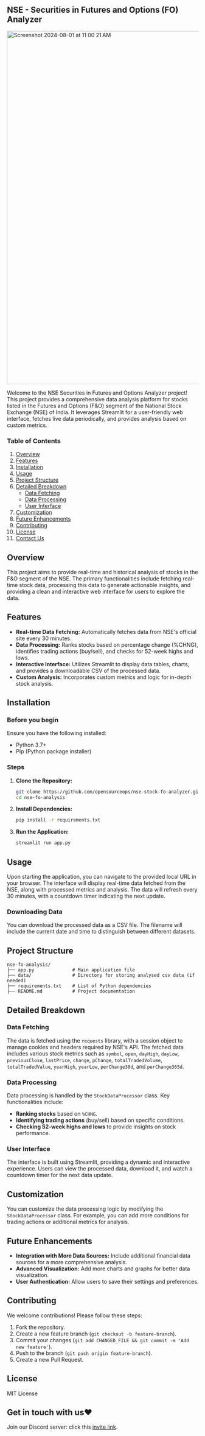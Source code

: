## NSE - Securities in Futures and Options (FO) Analyzer
<img width="928" alt="Screenshot 2024-08-01 at 11 00 21 AM" src="https://github.com/user-attachments/assets/e685bca7-75ec-4fbe-a7f6-24d55d6704fe">


Welcome to the NSE Securities in Futures and Options Analyzer project! This project provides a comprehensive data analysis platform for stocks listed in the Futures and Options (F&O) segment of the National Stock Exchange (NSE) of India. It leverages Streamlit for a user-friendly web interface, fetches live data periodically, and provides analysis based on custom metrics.

### Table of Contents

1. [Overview](#overview)
2. [Features](#features)
3. [Installation](#installation)
4. [Usage](#usage)
5. [Project Structure](#project-structure)
6. [Detailed Breakdown](#detailed-breakdown)
   - [Data Fetching](#data-fetching)
   - [Data Processing](#data-processing)
   - [User Interface](#user-interface)
7. [Customization](#customization)
8. [Future Enhancements](#future-enhancements)
9. [Contributing](#contributing)
10. [License](#license)
11. [Contact Us](#get-in-touch-with-us)

## Overview

This project aims to provide real-time and historical analysis of stocks in the F&O segment of the NSE. The primary functionalities include fetching real-time stock data, processing this data to generate actionable insights, and providing a clean and interactive web interface for users to explore the data.

## Features

- **Real-time Data Fetching:** Automatically fetches data from NSE's official site every 30 minutes.
- **Data Processing:** Ranks stocks based on percentage change (%CHNG), identifies trading actions (buy/sell), and checks for 52-week highs and lows.
- **Interactive Interface:** Utilizes Streamlit to display data tables, charts, and provides a downloadable CSV of the processed data.
- **Custom Analysis:** Incorporates custom metrics and logic for in-depth stock analysis.

## Installation

### Before you begin

Ensure you have the following installed:
- Python 3.7+
- Pip (Python package installer)

### Steps

1. **Clone the Repository:**
   ```sh
   git clone https://github.com/opensourceops/nse-stock-fo-analyzer.git
   cd nse-fo-analysis
   ```

2. **Install Dependencies:**
   ```sh
   pip install -r requirements.txt
   ```

3. **Run the Application:**
   ```sh
   streamlit run app.py
   ```

## Usage

Upon starting the application, you can navigate to the provided local URL in your browser. The interface will display real-time data fetched from the NSE, along with processed metrics and analysis. The data will refresh every 30 minutes, with a countdown timer indicating the next update.

### Downloading Data

You can download the processed data as a CSV file. The filename will include the current date and time to distinguish between different datasets.

## Project Structure

```
nse-fo-analysis/
├── app.py              # Main application file
├── data/               # Directory for storing analysed csv data (if needed) 
├── requirements.txt    # List of Python dependencies
├── README.md           # Project documentation
```

## Detailed Breakdown

### Data Fetching

The data is fetched using the `requests` library, with a session object to manage cookies and headers required by NSE's API. The fetched data includes various stock metrics such as `symbol`, `open`, `dayHigh`, `dayLow`, `previousClose`, `lastPrice`, `change`, `pChange`, `totalTradedVolume`, `totalTradedValue`, `yearHigh`, `yearLow`, `perChange30d`, and `perChange365d`.

### Data Processing

Data processing is handled by the `StockDataProcessor` class. Key functionalities include:
- **Ranking stocks** based on `%CHNG`.
- **Identifying trading actions** (buy/sell) based on specific conditions.
- **Checking 52-week highs and lows** to provide insights on stock performance.

### User Interface

The interface is built using Streamlit, providing a dynamic and interactive experience. Users can view the processed data, download it, and watch a countdown timer for the next data update.

## Customization

You can customize the data processing logic by modifying the `StockDataProcessor` class. For example, you can add more conditions for trading actions or additional metrics for analysis.

## Future Enhancements

- **Integration with More Data Sources:** Include additional financial data sources for a more comprehensive analysis.
- **Advanced Visualization:** Add more charts and graphs for better data visualization.
- **User Authentication:** Allow users to save their settings and preferences.

## Contributing

We welcome contributions! Please follow these steps:
1. Fork the repository.
2. Create a new feature branch (`git checkout -b feature-branch`).
3. Commit your changes (`git add CHANGED_FILE && git commit -m 'Add new feature'`).
4. Push to the branch (`git push origin feature-branch`).
5. Create a new Pull Request.

## License
MIT License

## Get in touch with us❤
Join our Discord server: click this [invite link](https://discord.gg/cRzbySgxGT).
